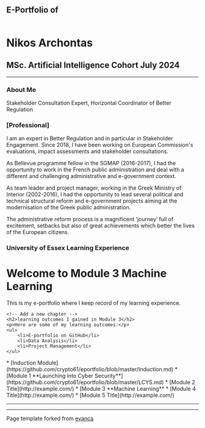 ## E-Portfolio of   

![]()

# Nikos Archontas      

## MSc. Artificial Intelligence Cohort July 2024

---

### About Me 
Stakeholder Consultation Expert, Horizontal Coordinator of Better Regulation

### [Professional] 
I am an expert in Better Regulation and in particular in Stakeholder Engagement. Since 2018, I have been working on European Commission's evaluations, impact assessments and stakeholder consultations. 

As Bellevue programme fellow in the SGMAP (2016-2017), I had the opportunity to work in the French public administration and deal with a different and challenging administrative and e-government context. 

As team leader and project manager, working in the Greek Ministry of Interior (2002-2016), I had the opportunity to lead several political and technical structural reform and e-government projects aiming at the modernisation of the Greek public administration. 

The administrative reform process is a magnificent ‘journey’ full of excitement, setbacks but also of great achievements which better the lives of the European citizens.



### University of Essex Learning Experience

<!DOCTYPE html>
<html>
<head>
    <title>Module 3 Machine Learning</title>
</head>
<body>
    <h1>Welcome to Module 3 Machine Learning</h1>
    <p>This is my e-portfolio where I keep record of my learning experience.</p>

    <!-- Add a new chapter -->
    <h2>learning outcomes I gained in Module 3</h2>
    <p>Here are some of my learning outcomes:</p>
    <ul>
        <li>E-portfolio on GitHub</li>
        <li>Data Analysis</li>
        <li>Project Management</li>
    </ul>
</body>
</html>
*   [Induction Module](https://github.com/crypto61/eportfolio/blob/master/Induction.md)
*   [Module 1 **Launching into Cyber Security**](https://github.com/crypto61/eportfolio/blob/master/LCYS.md)
*   [Module 2 Title](http://example.com/)
*   [Module 3 **Machine Learning** 
*   [Module 4 Title](http://example.com/)
*   [Module 5 Title](http://example.com/)

---

---

Page template forked from [evanca](https://github.com/evanca/quick-portfolio)
